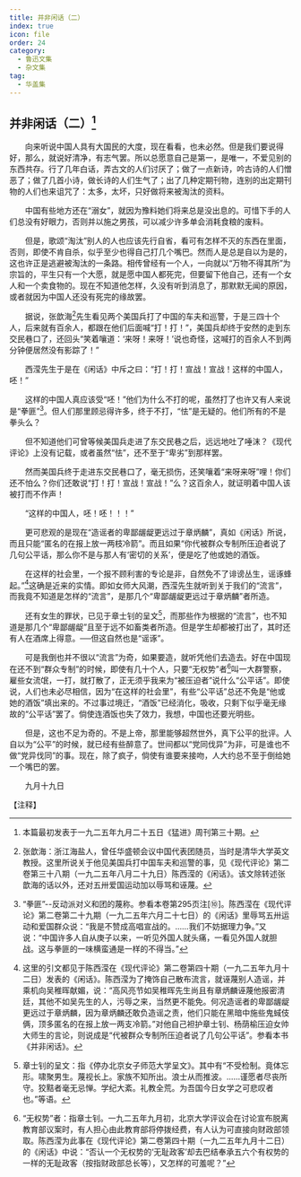 ```yaml
---
title: 并非闲话（二）
index: true
icon: file
order: 24
category:
  - 鲁迅文集
  - 杂文集
tag:  
  - 华盖集
---
```


## 并非闲话（二）[^①]

　　向来听说中国人具有大国民的大度，现在看看，也未必然。但是我们要说得好，那么，就说好清净，有志气罢。所以总愿意自己是第一，是唯一，不爱见别的东西共存。行了几年白话，弄古文的人们讨厌了；做了一点新诗，吟古诗的人们憎恶了；做了几首小诗，做长诗的人们生气了；出了几种定期刊物，连别的出定期刊物的人们也来诅咒了：太多，太坏，只好做将来被淘汰的资料。

　　中国有些地方还在“溺女”，就因为豫料她们将来总是没出息的。可惜下手的人们总没有好眼力，否则并以施之男孩，可以减少许多单会消耗食粮的废料。

　　但是，歌颂“淘汰”别人的人也应该先行自省，看可有怎样不灭的东西在里面，否则，即使不肯自杀，似乎至少也得自己打几个嘴巴。然而人是总是自以为是的，这也许正是逃避被淘汰的一条路。相传曾经有一个人，一向就以“万物不得其所”为宗旨的，平生只有一个大愿，就是愿中国人都死完，但要留下他自己，还有一个女人和一个卖食物的。现在不知道他怎样，久没有听到消息了，那默默无闻的原因，或者就因为中国人还没有死完的缘故罢。

　　据说，张歆海[^②]先生看见两个美国兵打了中国的车夫和巡警，于是三四十个人，后来就有百余人，都跟在他们后面喊“打！打！”，美国兵却终于安然的走到东交民巷口了，还回头“笑着嚷道：‘来呀！来呀！’说也奇怪，这喊打的百余人不到两分钟便居然没有影踪了！”

　　西滢先生于是在《闲话》中斥之曰：“打！打！宣战！宣战！这样的中国人，呸！”

　　这样的中国人真应该受“呸！”他们为什么不打的呢，虽然打了也许又有人来说是“拳匪”[^③]。但人们那里顾忌得许多，终于不打，“怯”是无疑的。他们所有的不是拳头么？

　　但不知道他们可曾等候美国兵走进了东交民巷之后，远远地吐了唾沫？《现代评论》上没有记载，或者虽然“怯”，还不至于“卑劣”到那样罢。

　　然而美国兵终于走进东交民巷口了，毫无损伤，还笑嚷着“来呀来呀”哩！你们还不怕么？你们还敢说“打！打！宣战！宣战！”么？这百余人，就证明着中国人该被打而不作声！

　　“这样的中国人，呸！呸！！！”

　　更可悲观的是现在“造谣者的卑鄙龌龊更远过于章炳麟”，真如《闲话》所说，而且只能“匿名的在报上放一两枝冷箭”。而且如果“你代被群众专制所压迫者说了几句公平话，那么你不是与那人有‘密切的关系’，便是吃了他或她的酒饭。

　　在这样的社会里，一个报不顾利害的专论是非，自然免不了诽谤丛生，谣诼蜂起。”[^④]这确是近来的实情。即如女师大风潮，西滢先生就听到关于我们的“流言”，而我竟不知道是怎样的“流言”，是那几个“卑鄙龌龊更远过于章炳麟”者所造。

　　还有女生的罪状，已见于章士钊的呈文[^⑤]，而那些作为根据的“流言”，也不知道是那几个“卑鄙龌龊”且至于远不如畜类者所造。但是学生却都被打出了，其时还有人在酒席上得意。──但这自然也是“谣诼”。

　　可是我倒也并不很以“流言”为奇，如果要造，就听凭他们去造去。好在中国现在还不到“群众专制”的时候，即使有几十个人，只要“无权势”者[^⑥]叫一大群警察，雇些女流氓，一打，就打散了，正无须乎我来为“被压迫者”说什么“公平话”。即使说，人们也未必尽相信，因为“在这样的社会里”，有些“公平话”总还不免是“他或她的酒饭”填出来的。不过事过境迁，“酒饭”已经消化，吸收，只剩下似乎毫无缘故的“公平话”罢了。倘使连酒饭也失了效力，我想，中国也还要光明些。

　　但是，这也不足为奇的。不是上帝，那里能够超然世外，真下公平的批评。人自以为“公平”的时候，就已经有些醉意了。世间都以“党同伐异”为非，可是谁也不做“党异伐同”的事。现在，除了疯子，倘使有谁要来接吻，人大约总不至于倒给她一个嘴巴的罢。

　　九月十九日

【注释】

[^①]:本篇最初发表于一九二五年九月二十五日《猛进》周刊第三十期。

[^②]:张歆海：浙江海盐人，曾任华盛顿会议中国代表团随员，当时是清华大学英文教授。这里所说关于他见美国兵打中国车夫和巡警的事，见《现代评论》第二卷第三十八期（一九二五年八月二十九日）陈西滢的《闲话》。该文除转述张歆海的话以外，还对五卅爱国运动加以辱骂和诬蔑。

[^③]:“拳匪”--反动派对义和团的蔑称。参看本卷第295页注[⑩]。陈西滢在《现代评论》第二卷第二十九期（一九二五年六月二十七日）的《闲话》里辱骂五卅运动和爱国群众说：“我是不赞成高唱宣战的。……我们不妨据理力争。”又说：“中国许多人自从庚子以来，一听见外国人就头痛，一看见外国人就胆战。这与拳匪的一味横蛮通是一样的不得当。”

[^④]:这里的引文都见于陈西滢在《现代评论》第二卷第四十期（一九二五年九月十二日）发表的《闲话》。陈西滢为了掩饰自己散布流言，就诬蔑别人造谣，并乘机向吴稚晖献媚，说：“高风亮节如吴稚晖先生尚且有章炳麟诬蔑他报密清廷，其他不如吴先生的人，污辱之来，当然更不能免。何况造谣者的卑鄙龌龊更远过于章炳麟，因为章炳麟还敢负造谣之责，他们只能在黑暗中施些鬼蜮伎俩，顶多匿名的在报上放一两支冷箭。”对他自己袒护章士钊、杨荫榆压迫女帅大师生的言论，则说成是“代被群众专制所压迫者说了几句公平话”。参看本书《并非闲话》。

[^⑤]:章士钊的呈文：指《停办北京女子师范大学呈文》。其中有“不受检制。竟体忘形。啸聚男生。蔑视长上。家族不知所出。浪士从而推波。……谨愿者尽丧所守。狡黠者毫无忌惮。学纪大紊。礼教全荒。为吾国今日女学之可悲叹者也。”等语。

[^⑥]:“无权势”者：指章士钊。一九二五年九月初，北京大学评议会在讨论宣布脱离教育部议案时，有人担心由此教育部将停拨经费，有人认为可直接向财政部领取。陈西滢为此事在《现代评论》第二卷第四十期（一九二五年九月十二日）的《闲话》中说：“否认一个无权势的‘无耻政客’却去巴结奉承五六个有权势的一样的无耻政客（按指财政部总长等），又怎样的可羞呢？”
